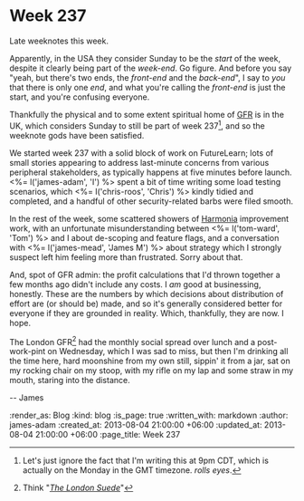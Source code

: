 Week 237
========

Late weeknotes this week.

Apparently, in the USA they consider Sunday to be the *start* of the week, despite it clearly being part of the *week-end*. Go figure. And before you say "yeah, but there's two ends, the *front-end* and the *back-end*", I say to *you* that there is only one *end*, and what you're calling the *front-end* is just the start, and you're confusing everyone.

Thankfully the physical and to some extent spiritual home of [GFR](/) is in the UK, which considers Sunday to still be part of week 237[^cdt], and so the weeknote gods have been satisfied.

We started week 237 with a solid block of work on FutureLearn; lots of small stories appearing to address last-minute concerns from various peripheral stakeholders, as typically happens at five minutes before launch. <%= l('james-adam', 'I') %> spent a bit of time writing some load testing scenarios, which <%= l('chris-roos', 'Chris') %> kindly tidied and completed, and a handful of other security-related barbs were filed smooth.

In the rest of the week, some scattered showers of [Harmonia](http://harmonia.io) improvement work, with an unfortunate misunderstanding between <%= l('tom-ward', 'Tom') %> and I about de-scoping and feature flags, and a conversation with <%= l('james-mead', 'James M') %> about strategy which I strongly suspect left him feeling more than frustrated. Sorry about that.

And, spot of GFR admin: the profit calculations that I'd thrown together a few months ago didn't include any costs. I *am* good at businessing, honestly. These are the numbers by which decisions about distribution of effort are (or should be) made, and so it's generally considered better for everyone if they are grounded in reality. Which, thankfully, they are now. I hope.

The London GFR[^suede] had the monthly social spread over lunch and a post-work-pint on Wednesday, which I was sad to miss, but then I'm drinking all the time here, hard moonshine from my own still, sippin' it from a jar, sat on my rocking chair on my stoop, with my rifle on my lap and some straw in my mouth, staring into the distance.

-- James

[^cdt]: Let's just ignore the fact that I'm writing this at 9pm CDT, which is actually on the Monday in the GMT timezone. *rolls eyes*.
[^suede]: Think "*[The London Suede](http://www.nytimes.com/1995/02/09/arts/the-pop-life-364095.html)*"

:render_as: Blog
:kind: blog
:is_page: true
:written_with: markdown
:author: james-adam
:created_at: 2013-08-04 21:00:00 +06:00
:updated_at: 2013-08-04 21:00:00 +06:00
:page_title: Week 237
